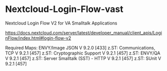 # Nextcloud-Login-Flow-vast
Nextcloud Login Flow V2 for VA Smalltalk Applications

https://docs.nextcloud.com/server/latest/developer_manual/client_apis/LoginFlow/index.html#login-flow-v2

Required Maps:
ENVY/Image JSON V 9.2.0  [433]
z.ST: Communications, TCP V 9.2.1  [457]
z.ST: Cryptographic Support V 9.2.1  [457]
z.ST: ENVY/QA V 9.2.1  [457]
z.ST: Server Smalltalk (SST) - HTTP V 9.2.1  [457]
z.ST: SUnit V 9.2.1  [457]
